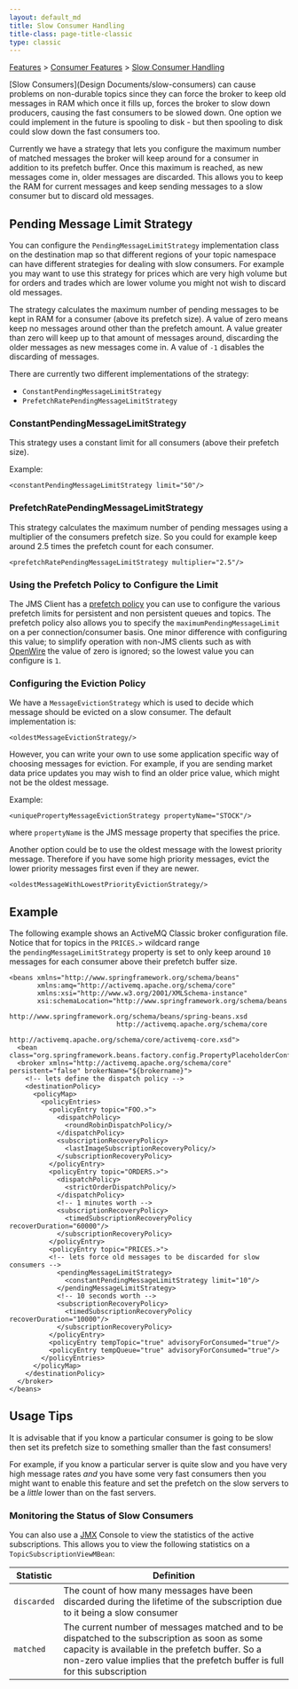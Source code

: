 ```yaml
---
layout: default_md
title: Slow Consumer Handling 
title-class: page-title-classic
type: classic
---
```


[Features](features) > [Consumer Features](consumer-features) > [Slow Consumer Handling](slow-consumer-handling)


[Slow Consumers](Design Documents/slow-consumers) can cause problems on non-durable topics since they can force the broker to keep old messages in RAM which once it fills up, forces the broker to slow down producers, causing the fast consumers to be slowed down. One option we could implement in the future is spooling to disk - but then spooling to disk could slow down the fast consumers too.

Currently we have a strategy that lets you configure the maximum number of matched messages the broker will keep around for a consumer in addition to its prefetch buffer. Once this maximum is reached, as new messages come in, older messages are discarded. This allows you to keep the RAM for current messages and keep sending messages to a slow consumer but to discard old messages.

Pending Message Limit Strategy
------------------------------

You can configure the `PendingMessageLimitStrategy` implementation class on the destination map so that different regions of your topic namespace can have different strategies for dealing with slow consumers. For example you may want to use this strategy for prices which are very high volume but for orders and trades which are lower volume you might not wish to discard old messages.

The strategy calculates the maximum number of pending messages to be kept in RAM for a consumer (above its prefetch size). A value of zero means keep no messages around other than the prefetch amount. A value greater than zero will keep up to that amount of messages around, discarding the older messages as new messages come in. A value of `-1` disables the discarding of messages.

There are currently two different implementations of the strategy:

*   `ConstantPendingMessageLimitStrategy`
*   `PrefetchRatePendingMessageLimitStrategy`

### ConstantPendingMessageLimitStrategy

This strategy uses a constant limit for all consumers (above their prefetch size).

Example:

```
<constantPendingMessageLimitStrategy limit="50"/>
```

### PrefetchRatePendingMessageLimitStrategy

This strategy calculates the maximum number of pending messages using a multiplier of the consumers prefetch size. So you could for example keep around 2.5 times the prefetch count for each consumer.

```
<prefetchRatePendingMessageLimitStrategy multiplier="2.5"/>
```

### Using the Prefetch Policy to Configure the Limit

The JMS Client has a [prefetch policy](what-is-the-prefetch-limit-for) you can use to configure the various prefetch limits for persistent and non persistent queues and topics. The prefetch policy also allows you to specify the `maximumPendingMessageLimit` on a per connection/consumer basis. One minor difference with configuring this value; to simplify operation with non-JMS clients such as with [OpenWire](openwire) the value of zero is ignored; so the lowest value you can configure is `1`.

### Configuring the Eviction Policy

We have a `MessageEvictionStrategy` which is used to decide which message should be evicted on a slow consumer. The default implementation is:

```
<oldestMessageEvictionStrategy/>
```

However, you can write your own to use some application specific way of choosing messages for eviction. For example, if you are sending market data price updates you may wish to find an older price value, which might not be the oldest message.

Example:

```
<uniquePropertyMessageEvictionStrategy propertyName="STOCK"/>

```
where `propertyName` is the JMS message property that specifies the price.

Another option could be to use the oldest message with the lowest priority message. Therefore if you have some high priority messages, evict the lower priority messages first even if they are newer.

```
<oldestMessageWithLowestPriorityEvictionStrategy/>
```

Example
-------

The following example shows an ActiveMQ Classic broker configuration file. Notice that for topics in the `PRICES.>` wildcard range the `pendingMessageLimitStrategy` property is set to only keep around `10` messages for each consumer above their prefetch buffer size.

```
<beans xmlns="http://www.springframework.org/schema/beans" 
       xmlns:amq="http://activemq.apache.org/schema/core" 
       xmlns:xsi="http://www.w3.org/2001/XMLSchema-instance" 
       xsi:schemaLocation="http://www.springframework.org/schema/beans 
                           http://www.springframework.org/schema/beans/spring-beans.xsd 
                           http://activemq.apache.org/schema/core  
                           http://activemq.apache.org/schema/core/activemq-core.xsd"> 
  <bean class="org.springframework.beans.factory.config.PropertyPlaceholderConfigurer"/> 
  <broker xmlns="http://activemq.apache.org/schema/core" persistent="false" brokerName="${brokername}"> 
    <!-- lets define the dispatch policy --> 
    <destinationPolicy> 
      <policyMap> 
        <policyEntries> 
          <policyEntry topic="FOO.>"> 
            <dispatchPolicy> 
              <roundRobinDispatchPolicy/> 
            </dispatchPolicy> 
            <subscriptionRecoveryPolicy> 
              <lastImageSubscriptionRecoveryPolicy/> 
            </subscriptionRecoveryPolicy>
          </policyEntry> 
          <policyEntry topic="ORDERS.>"> 
            <dispatchPolicy> 
              <strictOrderDispatchPolicy/> 
            </dispatchPolicy> 
            <!-- 1 minutes worth --> 
            <subscriptionRecoveryPolicy>
              <timedSubscriptionRecoveryPolicy recoverDuration="60000"/>
            </subscriptionRecoveryPolicy> 
          </policyEntry> 
          <policyEntry topic="PRICES.>"> 
          <!-- lets force old messages to be discarded for slow consumers --> 
            <pendingMessageLimitStrategy> 
              <constantPendingMessageLimitStrategy limit="10"/> 
            </pendingMessageLimitStrategy> 
            <!-- 10 seconds worth --> 
            <subscriptionRecoveryPolicy> 
              <timedSubscriptionRecoveryPolicy recoverDuration="10000"/> 
            </subscriptionRecoveryPolicy> 
          </policyEntry> 
          <policyEntry tempTopic="true" advisoryForConsumed="true"/> 
          <policyEntry tempQueue="true" advisoryForConsumed="true"/> 
        </policyEntries> 
      </policyMap> 
    </destinationPolicy> 
  </broker> 
</beans>
```

Usage Tips
----------

It is advisable that if you know a particular consumer is going to be slow then set its prefetch size to something smaller than the fast consumers!

For example, if you know a particular server is quite slow and you have very high message rates _and_ you have some very fast consumers then you might want to enable this feature and set the prefetch on the slow servers to be a _little_ lower than on the fast servers.

### Monitoring the Status of Slow Consumers

You can also use a [JMX](jmx) Console to view the statistics of the active subscriptions. This allows you to view the following statistics on a `TopicSubscriptionViewMBean`:

Statistic|Definition
---|---
`discarded`|The count of how many messages have been discarded during the lifetime of the subscription due to it being a slow consumer
`matched`|The current number of messages matched and to be dispatched to the subscription as soon as some capacity is available in the prefetch buffer. So a non-zero value implies that the prefetch buffer is full for this subscription

